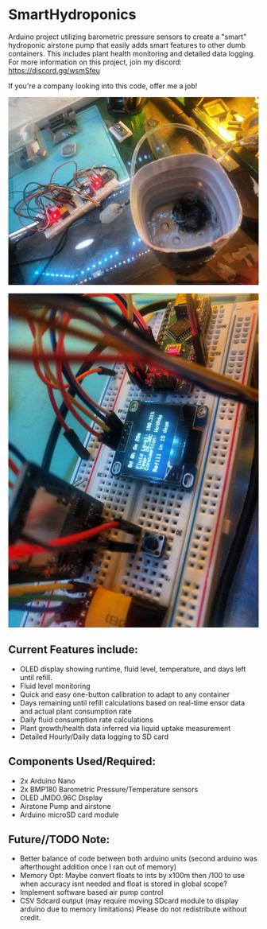 # SmartHydroponics
Arduino project utilizing barometric pressure sensors to create a "smart" hydroponic airstone pump that easily adds smart features to other dumb containers. This includes plant health monitoring and detailed data logging. For more information on this project, join my discord: https://discord.gg/wsmSfeu

If you're a company looking into this code, offer me a job!

![Prototype Smart Hydroponics arduino nano unit](https://github.com/an0mali/SmartHydroponics/blob/main/SmartHPFull.jpg)

![Prototype Smart Hydroponics arduino nano unit](https://github.com/an0mali/SmartHydroponics/blob/main/SmartHPClose.jpg)
## Current Features include:

- OLED display showing runtime, fluid level, temperature, and days left until refill.
- Fluid level monitoring
- Quick and easy one-button calibration to adapt to any container
- Days remaining until refill calculations based on real-time ensor data and actual plant consumption rate
- Daily fluid consumption rate calculations
- Plant growth/health data inferred via liquid uptake measurement
- Detailed Hourly/Daily data logging to SD card

## Components Used/Required:

- 2x Arduino Nano
- 2x BMP180 Barometric Pressure/Temperature sensors
- OLED JMDO.96C Display
- Airstone Pump and airstone
- Arduino microSD card module

## Future//TODO Note:
- Better balance of code between both arduino units (second arduino was afterthought addition once I ran out of memory)
- Memory Opt: Maybe convert floats to ints by x100m then /100 to use when accuracy isnt needed and float is stored in global scope?
- Implement software based air pump control
- CSV Sdcard output (may require moving SDcard module to display arduino due to memory limitations)
 Please do not redistribute without credit.

